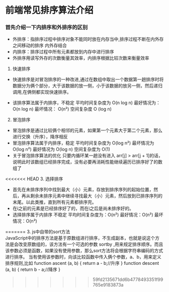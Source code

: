 # 前端常见排序算法介绍

### 首先介绍一下内排序和外排序的区别
* 外排序：指排序过程中排序对象不能同时放在内存当中,排序过程不断在内外存之间移动的排序 内外存结合
* 内排序：排序过程中所有元素都放到内存中进行排序
* 外排序用读写外存的次数衡量其效率，内排序根据比较次数来衡量效率

1. 快速排序  
* 快速排序是对冒泡排序的一种改进,通过在数组中取出一个数据第一趟排序时将数据分为俩个部分，大于该数据的放一侧，小于该数据的放另一侧，然后递归调用,在俩侧都实现快速排序。

* 该排序算法属于内排序，不稳定
平均时间复杂度为 O(n log n) 
最好情况为： O(n log n) 
最坏情况： O(n²) 
空间复杂度 O (log n)

2. 冒泡排序
* 冒泡排序是通过比较俩个相邻的元素，如果第一个元素大于第二个元素，那么进行交换（升序），降序相反
* 冒泡排序算法属于内排序，稳定
 平均时间复杂度为 O(log n²) 
 最坏情况为 O(log n²)
 最好情况为 O(log n)
 空间复杂度为 O(1)
* 关于冒泡排序算法的优化
  只要内循环某一趟没有进入 arr[j] > arr[j + 1]的话，说明此时该数组已经排序完成，没有必要再消耗性能继续遍历已排序好了的数组了

<<<<<<< HEAD
3. 选择排序
* 首先在未排序序列中找到最大（小）元素，存放到排序序列的起始位置，然后，再从剩余未排序元素中继续寻找最大（小）元素，然后放到已排序序列的末尾。以此类推，直到所有元素都排序完。
* 在i之前的元素是已经排序好了的，而在i之后是尚未排序好的。
* 选择排序属于内排序 不稳定
平均时间复杂度为：O(n²)
最好情况：O(n²)
最坏情况：O(n²)

=======
3. js中自带的sort方法  
JavaScript中的排序方法是基于原数组进行排序，不生成副本，也就是说这个方法是会改变原数组的，该方法有一个可选的参数 sortby ,用来规定排序顺序。而且该参数必须是函数，如果没有使用参数，那么sort方法将会根据字符串编码的方式进行排序。
当有使用该参数时，向该比较函数中传入俩个参数，a、b，用来定义排序规则,比如
function ascent (a, b) {
  return a - b;//升序
}
function descent (a, b) {
  return b - a;//降序
}
>>>>>>> 59fd2135671dd6b4778493351f99765e9183873a
